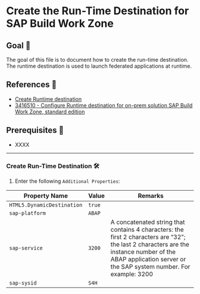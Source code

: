 # Create the Run-Time Destination for SAP Build Work Zone

## Goal 🎯

The goal of this file is to document how to create the run-time destination. The runtime destination is used to launch federated applications at runtime.

## References 📝
- [Create Runtime destination](https://help.sap.com/docs/SUPPORT_CONTENT/fioritech/5173040124.html?locale=en-US)
- [3416510 - Configure Runtime destination for on-prem solution SAP Build Work Zone, standard edition](https://me.sap.com/notes/3416510/E)

## Prerequisites 📝
- XXXX

---

### Create Run-Time Destination 🛠️


1. Enter the following `Additional Properties`:
   
| Property Name                 | Value     | Remarks                                                                                                                                                                                                         |
|-------------------------------|-----------|-----------------------------------------------------------------------------------------------------------------------------------------------------------------------------------------------------------------|
| `HTML5.DynamicDestination`    | `true`    |                                                                                                                                                                                                                 |
| `sap-platform`                | `ABAP`    |                                                                                                                                                                                                                 |
| `sap-service`                 | `3200`    | A concatenated string that contains 4 characters: the first 2 characters are “32”; the last 2 characters are the instance number of the ABAP application server or the SAP system number. For example: 3200     |
| `sap-sysid`                   | `S4H`     |                                                                                                                                                                                                                 |
